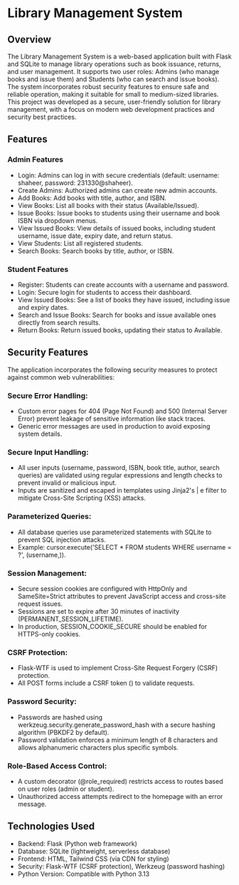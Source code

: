 # Library Management System

## Overview
The Library Management System is a web-based application built with Flask and SQLite to manage library operations such as book issuance, returns, and user management. It supports two user roles: Admins (who manage books and issue them) and Students (who can search and issue books). The system incorporates robust security features to ensure safe and reliable operation, making it suitable for small to medium-sized libraries.
This project was developed as a secure, user-friendly solution for library management, with a focus on modern web development practices and security best practices.

## Features

### Admin Features
- Login: Admins can log in with secure credentials (default: username: shaheer, password: 231330@shaheer).
- Create Admins: Authorized admins can create new admin accounts.
- Add Books: Add books with title, author, and ISBN.
- View Books: List all books with their status (Available/Issued).
- Issue Books: Issue books to students using their username and book ISBN via dropdown menus.
- View Issued Books: View details of issued books, including student username, issue date, expiry date, and return status.
- View Students: List all registered students.
- Search Books: Search books by title, author, or ISBN.

### Student Features
- Register: Students can create accounts with a username and password.
- Login: Secure login for students to access their dashboard.
- View Issued Books: See a list of books they have issued, including issue and expiry dates.
- Search and Issue Books: Search for books and issue available ones directly from search results.
- Return Books: Return issued books, updating their status to Available.

## Security Features
The application incorporates the following security measures to protect against common web vulnerabilities:

### Secure Error Handling:
- Custom error pages for 404 (Page Not Found) and 500 (Internal Server Error) prevent leakage of sensitive information like stack traces.
- Generic error messages are used in production to avoid exposing system details.

### Secure Input Handling:
- All user inputs (username, password, ISBN, book title, author, search queries) are validated using regular expressions and length checks to prevent invalid or malicious input.
- Inputs are sanitized and escaped in templates using Jinja2's | e filter to mitigate Cross-Site Scripting (XSS) attacks.

### Parameterized Queries:
- All database queries use parameterized statements with SQLite to prevent SQL injection attacks.
- Example: cursor.execute('SELECT * FROM students WHERE username = ?', (username,)).

### Session Management:
- Secure session cookies are configured with HttpOnly and SameSite=Strict attributes to prevent JavaScript access and cross-site request issues.
- Sessions are set to expire after 30 minutes of inactivity (PERMANENT_SESSION_LIFETIME).
- In production, SESSION_COOKIE_SECURE should be enabled for HTTPS-only cookies.

### CSRF Protection:
- Flask-WTF is used to implement Cross-Site Request Forgery (CSRF) protection.
- All POST forms include a CSRF token (<input type="hidden" name="csrf_token" value="{{ csrf_token() }}">) to validate requests.

### Password Security:
- Passwords are hashed using werkzeug.security.generate_password_hash with a secure hashing algorithm (PBKDF2 by default).
- Password validation enforces a minimum length of 8 characters and allows alphanumeric characters plus specific symbols.

### Role-Based Access Control:
- A custom decorator (@role_required) restricts access to routes based on user roles (admin or student).
- Unauthorized access attempts redirect to the homepage with an error message.

## Technologies Used
- Backend: Flask (Python web framework)
- Database: SQLite (lightweight, serverless database)
- Frontend: HTML, Tailwind CSS (via CDN for styling)
- Security: Flask-WTF (CSRF protection), Werkzeug (password hashing)
- Python Version: Compatible with Python 3.13
